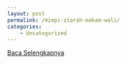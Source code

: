 ```yaml
---
layout: post
permalink: /mimpi-ziarah-makam-wali/
categories:
    - Uncategorized
---
```


[Baca Selengkapnya](/09)